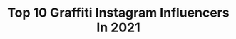 ---
title: Top 10 Graffiti Instagram Influencers In 2021
description: >-
  Find top graffiti Instagram influencers in 2021. Most popular hashtags: #graffiti #tattoo #instagood.
platform: Instagram
hits: 3095
text_top: Discover the top-rated Instagram accounts on inBeat.
text_bottom: Our platform holds 3095 Instagram influencers like this for you to pitch.
profiles:
  - username: "feyk_johny"
    fullname: >-
      Johny Carlos
    bio: >-
      Humano / nordestino Cristão ( em reforma ) writter ( escritor de graffiti) Crews: @sne.crew @poluicaoatomicacrew Orçamentos via direct
    location: "Brazil"
    followers: 38450
    engagement: 409
    commentsToLikes: 0.080472
    id: ck5q9h7uib49f0i11x3qdmonv
    verified: false
    hashtags: "#tschelovek, #carlinhosmaiaoficial, #topstreetart, #graffitirealismo"
  - username: "xxbay"
    fullname: >-
      BAYANN | NY + NJ Blogger
    bio: >-
      ♥Pronounced(Bae-Anne) ❖ NY/NJ Based Lifestyle Blogger ✈️ @mydiordiary Mrs.Shaarawy💍 Founder of @graffiti_gold 💌: baysstylediary@gmail.com My Links👇🏻
    location: "Spain"
    followers: 48603
    engagement: 202
    commentsToLikes: 0.111441
    id: ck5c1mbflvh1d0i11h2ee8dgh
    verified: false
    hashtags: "#summeratwendys, #ad, #barcelona, #wakeupwithwendys"
  - username: "sef.01"
    fullname: >-
      Sef
    bio: >-
      Peruvian Graffiti artist 🇵🇪 TDK - ZNC -ODV
    location: "Chile"
    followers: 22647
    engagement: 529
    commentsToLikes: 0.068479
    id: ck5q6zhhrzenr0i11j93hmvt1
    verified: false
    hashtags: "#pueblolibre, #tdk, #graffitibicentenario, #simonbolivar"
  - username: "lala_luz"
    fullname: >-
      luz, grafiteira
    bio: >-
      Osmo crew 🇧🇷 Graffiti, artista, modelo @squadbrazil , Curitiba 🇧🇷 Contato: luzurbanagrafite@gmail.com
    location: "Brazil"
    followers: 18931
    engagement: 677
    commentsToLikes: 0.026420
    id: ck5zu5ic41ptr0i14whv2inej
    verified: false
    hashtags: ""
  - username: "aks_onthefly"
    fullname: >-
      Akanksha Singh
    bio: >-
      Travel ✈️ | Food 🥘🍷 | Doggo Love 🐶💗 20+ countries 🌍 Forever hunting for cozy cafes, snowy mountains, old city lanes & a hidden graffiti.
    location: "India"
    followers: 8262
    engagement: 632
    commentsToLikes: 0.065403
    id: ck5hp6q3pquhz0i11jamlql15
    verified: false
    hashtags: "#udaipurdiaries, #exploringindia, #reelsindia, #nature"
  - username: "utopia.artist"
    fullname: >-
      -  UtOPiA -
    bio: >-
      -Oliveros Junior - Brasilian .... Europe Visual artist. Graffiti Street art
    location: "Portugal"
    followers: 16070
    engagement: 267
    commentsToLikes: 0.044602
    id: ck15qvzte4wuu0i19ywgv3oxx
    verified: false
    hashtags: "#art, #streetart, #black, #bubbles"
  - username: "z_mahoozi"
    fullname: >-
      Zeinab Al-Mahoozi  ♒
    bio: >-
      Graffiti Artist From KSA🇸🇦Qatif Working as Barista part time in @coffeecoast bless me Alla wherever I go💙 Sister of martyr
    location: ""
    followers: 26990
    engagement: 249
    commentsToLikes: 0.024647
    id: ck6tn6yn799ao0j71sseubizq
    verified: false
    hashtags: "#dubaistreetmuseum, #dubai, #branddubai, #dubaimunicipality"
  - username: "tylerwallachstudio"
    fullname: >-
      Tyler Wallach Studio
    bio: >-
      "The 1988 lovechild of Keith Haring and Lisa Frank" Inspired by 90s cartoons, 80s music, 70s graffiti & 60s psychedelia. Queer AF 🌈#TylerWallachStudio
    location: "United States"
    followers: 26433
    engagement: 135
    commentsToLikes: 0.042326
    id: ck6txvj3h03in0j71ow3hhz2m
    verified: false
    hashtags: "#tylerwallachstudio, #queerart, #morecolor, #masklife"
  - username: "joho.steve"
    fullname: >-
      Steve Newman
    bio: >-
      ⠀ ⠀⠀⠀⠀ⓣⓐⓣⓣⓞⓞ since '16 Graffiti since '05 books open pn via Homepage please ⠀⠀⠀⠀ ⠀Work at ʟᴀᴜsʙᴜʙ ᴛᴀᴛᴛᴏᴏ ᴋᴏʟʟᴇᴋᴛɪᴠ ⠀⠀⠀⠀⠀⠀⠀⠀ ⠀📍 ʜᴇɪʟʙʀᴏɴɴ DE🇩🇪 ⠀
    location: "Germany"
    followers: 5770
    engagement: 481
    commentsToLikes: 0.051680
    id: ck136v9v78ex00i195kqwktuq
    verified: false
    hashtags: "#sleeve, #blackwork, #inkstinctsubmission, #colorful"
  - username: "pierfrancesco_eight"
    fullname: >-
      𝕻𝖎𝖊𝖗𝖋𝖗𝖆𝖓𝖈𝖊𝖘𝖈𝖔 𝕰𝖎𝖌𝖍𝖙   Macko™
    bio: >-
      Tattoo n Graffiti Artist South Italy LIMITED EDITION T-shirts and prints on sale
    location: ""
    followers: 19997
    engagement: 318
    commentsToLikes: 0.046790
    id: ck6tqrpbmtlk50j71zvksa7si
    verified: false
    hashtags: "#blackngrey, #pencil, #mck, #letter"
---